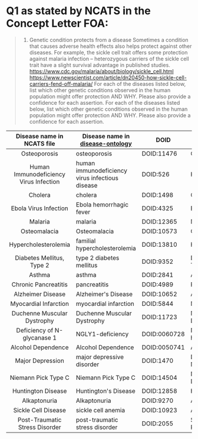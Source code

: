 
# Q1 as stated by NCATS in the Concept Letter FOA:

> 1. Genetic condition protects from a disease Sometimes a condition that causes
> adverse health effects also helps protect against other diseases. For example,
> the sickle cell trait offers some protection against malaria infection –
> heterozygous carriers of the sickle cell trait have a slight survival advantage
> in published studies.
> https://www.cdc.gov/malaria/about/biology/sickle_cell.html
> https://www.newscientist.com/article/dn20450-how-sickle-cell-carriers-fend-off-malaria/
> For each of the diseases listed below, list which other genetic conditions
> observed in the human population might offer protection AND WHY. Please also
> provide a confidence for each assertion.  For each of the diseases listed below,
> list which other genetic conditions observed in the human population might offer
> protection AND WHY. Please also provide a confidence for each assertion.

| Disease name in NCATS file             | Disease name in [disease-ontology](http://disease-ontology.org/) | DOID | MeSH Term        | "Answer"    |
| :------------------------------------: | ---------------------------------------- | ------------ | -------------------------------- | ----------- |
|              Osteoporosis              | osteoporosis                             | DOID:11476   | Osteoporosis                     | rs11692564  |
| Human Immunodeficiency Virus Infection | human immunodeficiency virus infectious disease | DOID:526 | HIV Infections                | ???         |
|                Cholera                 | cholera                                  | DOID:1498    | Cholera                          | OMIM:219700 |
|         Ebola Virus Infection          | Ebola hemorrhagic fever                  | DOID:4325    | Ebola Infection                  | ???         |
|                Malaria                 | malaria                                  | DOID:12365   | Malaria                          | OMIM:603903 |
|              Osteomalacia              | Osteomalacia                             | DOID:10573   | Osteomalacia                     | ???         |
|          Hypercholesterolemia          | familial hypercholesterolemia            | DOID:13810   | Hypercholesterolemia             | rs745633457, rs28362286 |
|       Diabetes Mellitus, Type 2        | type 2 diabetes mellitus                 | DOID:9352    | Diabetes Mellitus, Type 2        | ???         |
|                 Asthma                 | asthma                                   | DOID:2841    | Asthma                           | OMIM:249100 |
|          Chronic Pancreatitis          | pancreatitis                             | DOID:4989    | Pancreatitis, Chronic            | ???         |
|           Alzheimer Disease            | Alzheimer's Disease                      | DOID:10652   | Alzheimer Disease                | ???         |
|         Myocardial Infarction          | myocardial infarction                    | DOID:5844    | Myocardial Infarction            | ???         |
|      Duchenne Muscular Dystrophy       | Duchenne Muscular Dystrophy              | DOID:11723   | Muscular Dystrophy, Duchenne     | ???         |
|      Deficiency of N-glycanase 1       | NGLY1-deficiency                         | DOID:0060728 | NGLY1 protein, human             | ???         |
|           Alcohol Dependence           | Alcohol Dependence                       | DOID:0050741 | Alcoholism                       | ???         |
|            Major Depression            | major depressive disorder                | DOID:1470    | Depressive Disorder, Major       | ???         |
|          Niemann Pick Type C           | Niemann Pick Type C                      | DOID:14504   | Niemann-Pick Disease, Type C     | ???         |
|           Huntington Disease           | Huntington's Disease                     | DOID:12858   | Huntington Disease               | ???         |
|              Alkaptonuria              | Alkaptonuria                             | DOID:9270    | Alkaptonuria                     | ???         |
|          Sickle Cell Disease           | sickle cell anemia                       | DOID:10923   | Anemia, Sickle Cell              | ???         |
|     Post-Traumatic Stress Disorder     | post-traumatic stress disorder           | DOID:2055    | Stress Disorders, Post-Traumatic | ???         |
